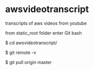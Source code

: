 # awsvideotranscript
transcripts of aws videos from youtube

from static_root folder enter Git bash

$ cd awsvideotranscript/

$ git remote -v

$ git pull origin master
